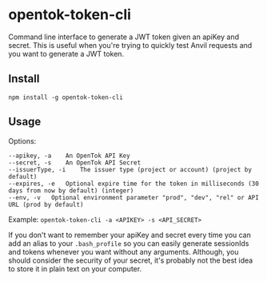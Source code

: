 # opentok-token-cli

Command line interface to generate a JWT token given an apiKey and secret. This is useful when you're trying to quickly test Anvil requests and you want to generate a JWT token.

## Install

```
npm install -g opentok-token-cli
```

## Usage

Options:
```
--apikey, -a	An OpenTok API Key
--secret, -s	An OpenTok API Secret
--issuerType, -i	The issuer type (project or account) (project by default)
--expires, -e	Optional expire time for the token in milliseconds (30 days from now by default) (integer)
--env, -v	Optional environment parameter "prod", "dev", "rel" or API URL (prod by default)
```

Example: `opentok-token-cli -a <APIKEY> -s <API_SECRET>`

If you don't want to remember your apiKey and secret every time you can add an alias to your `.bash_profile` so you can easily generate sessionIds and tokens whenever you want without any arguments. Although, you should consider the security of your secret, it's probably not the best idea to store it in plain text on your computer.
